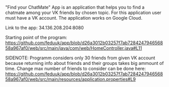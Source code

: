 "Find your ChatMate" App is an application that helps you to find a chatmate among your VK friends by chosen topic.
For this application user must have a VK account.
The application works on Google Cloud.

Link to the app:
34.136.208.204:8080

Starting point of the program:
https://github.com/feduuk/app/blob/d26a3012b03257f7ab728424794656858a967af0/web/src/main/java/com/web/HomeController.java#L11

SIDENOTE:
  Programm considers only 30 friends from given VK account because returning info about friends and their groups takes big ammount of time.
  Change max number of friends to consider can be done here:
  https://github.com/feduuk/app/blob/d26a3012b03257f7ab728424794656858a967af0/web/src/main/resources/application.properties#L9
